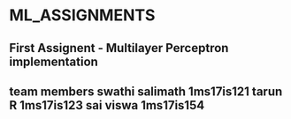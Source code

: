 # ML_ASSIGNMENTS
## First Assignent - Multilayer Perceptron implementation 
## team members swathi salimath 1ms17is121  tarun R 1ms17is123 sai viswa 1ms17is154

